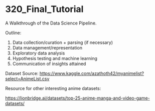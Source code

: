 # 320_Final_Tutorial
A Walkthrough of the Data Science Pipeline.

Outline:

1. Data collection/curation + parsing (if necessary)
2. Data management/representation
3. Exploratory data analysis
4. Hypothesis testing and machine learning
5. Communication of insights attained



Dataset Source:
https://www.kaggle.com/azathoth42/myanimelist?select=AnimeList.csv

Resource for other interesting anime datasets:

https://lionbridge.ai/datasets/top-25-anime-manga-and-video-game-datasets/
